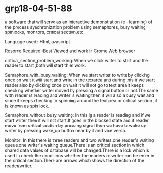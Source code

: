 grp18-04-51-88
==============
 a software that will serve as an interactive demonstration (e - learning) of the process synchronization problem using
 semaphores, busy waiting, spinlocks, monitors, critical section,etc.
 
 
 Language used :  Html,javascript
 
 Resorce Required :Best Viewed and work in Crome Web browser
 
 
 critical_section_problem_working:   When we click writer to start and the reader to start ,both will start thier work.
 
 
 Semaphore_with_busy_waiting: When we start writer to write by clicking once on wait it will start and write in the textarea
 and during this if we start reader also by clicking once on wait it will not go to text area it keeps checking whether writer 
 moved by pressing a signal button or not.The same with reader is reading and writer is waiting then it will also a busy wait
 and since it keeps checking or spinning around the textarea or critical section ,it is known as spin lock.
 
 Semaphore_without_busy_waiting:  In this ig a reader is reading and if we start writer then it will not start.It goes in the 
 blocked state and if reader move from critical section by pressing signal then we have to wake up writer by pressing wake_up
 button near by it and vice versa.
 
 Monitor: In this there is three readers and two writers,one reader's waiting queue,one writer's waiting queue.There is an critical section 
 in which shared data values of database will be changed.There is a lock which is used to check the conditions whether the readers or writer 
 can  be enter in the critical section.There are arrows which shows the direction of the reader/writer.
 
